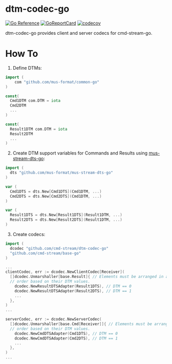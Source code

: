 # dtm-codec-go

[![Go Reference](https://pkg.go.dev/badge/github.com/cmd-stream/dtm-codec-go.svg)](https://pkg.go.dev/github.com/cmd-stream/dtm-codec-go)
[![GoReportCard](https://goreportcard.com/badge/cmd-stream/dtm-codec-go)](https://goreportcard.com/report/github.com/cmd-stream/dtm-codec-go)
[![codecov](https://codecov.io/gh/cmd-stream/dtm-codec-go/graph/badge.svg?token=6JVVHR8QHF)](https://codecov.io/gh/cmd-stream/dtm-codec-go)

dtm-codec-go provides client and server codecs for cmd-stream-go.

# How To
1. Define DTMs:
```go
import (
	com "github.com/mus-format/common-go"
)

const(
  Cmd1DTM com.DTM = iota
  Cmd2DTM
  ...
)

const(
  Result1DTM com.DTM = iota
  Result2DTM
  ...
)
```

2. Create DTM support variables for Commands and Results using [mus-stream-dts-go](https://github.com/mus-format/mus-stream-dts-go):
```go
import (
  dts "github.com/mus-format/mus-stream-dts-go"
)

var (
  Cmd1DTS = dts.New[Cmd1DTS](Cmd1DTM, ...)
  Cmd2DTS = dts.New[Cmd2DTS](Cmd1DTM, ...)
)

var (
  Result1DTS = dts.New[Result1DTS](Result1DTM, ...)
  Result2DTS = dts.New[Result2DTS](Result1DTM, ...)
)
```

3. Create codecs:
```go
import (
  dcodec "github.com/cmd-stream/dtm-codec-go"
  "github.com/cmd-stream/base-go"
)

...
clientCodec, err := dcodec.NewClientCodec[Receiver](
  []dcodec.Unmarshaller[base.Result]{ // Elements must be arranged in ascending 
  // order based on their DTM values.
    dcodec.NewResultDTSAdapter(Result1DTS), // DTM == 0
    dcodec.NewResultDTSAdapter(Result2DTS), // DTM == 1
    ...
  },
)
...

serverCodec, err := dcodec.NewServerCodec(
  []dcodec.Unmarshaller[base.Cmd[Receiver]]{ // Elements must be arranged in ascending 
  // order based on their DTM values.
    dcodec.NewCmdDTSAdapter(Cmd1DTS), // DTM == 0
    dcodec.NewCmdDTSAdapter(Cmd2DTS), // DTM == 1
    ...
  },
)
...
```